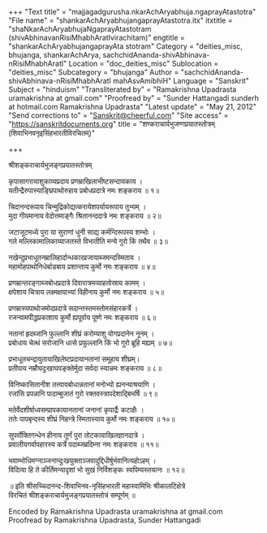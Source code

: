 +++
"Text title" = "majjagadgurusha.nkarAchAryabhuja.ngaprayAtastotra"
"File name" = "shankarAchAryabhujangaprayAtastotra.itx"
itxtitle = "shaNkarAchAryabhujaNgaprayAtastotram (shivAbhinavanRisiMhabhAratIvirachitam)"
engtitle = "shankarAchAryabhujangaprayAta stotram"
Category = "deities_misc, bhujanga, shankarAchArya, sachchidAnanda-shivAbhinava-nRisiMhabhAratI"
Location = "doc_deities_misc"
Sublocation = "deities_misc"
Subcategory = "bhujanga"
Author = "sachchidAnanda-shivAbhinava-nRisiMhabhAratI mahAsvAmibhiH"
Language = "Sanskrit"
Subject = "hinduism"
"Transliterated by" = "Ramakrishna Upadrasta uramakrishna at gmail.com"
"Proofread by" = "Sunder Hattangadi sunderh at hotmail.com Ramakrishna Upadrasta"
"Latest update" = "May 21, 2012"
"Send corrections to" = "Sanskrit@cheerful.com"
"Site access" = "https://sanskritdocuments.org"
title = "शण्कराचार्यभुजण्गप्रयातस्तोत्रम् (शिवाभिनवनृइसिंहभारतीविरचितम्)"

+++
  
 श्रीशङ्कराचार्यभुजङ्गप्रयातस्तोत्रम्   
  
कृपासागरायाशुकाव्यप्रदाय प्रणम्राखिलाभीष्टसन्दायकाय ।  
यतीन्द्रैरुपास्याङ्घ्रिपाथोरुहाय प्रबोधप्रदात्रे नमः शङ्कराय ॥ १॥  
  
चिदानन्दरूपाय चिन्मुद्रिकोद्यत्करायेशपर्यायरूपाय तुभ्यम् ।  
मुदा गीयमानाय वेदोत्तमाङ्गैः श्रितानन्ददात्रे नमः शङ्कराय ॥ २॥  
  
जटाजूटमध्ये पुरा या सुराणां धुनी साद्य कर्मन्दिरूपस्य शम्भोः ।  
गले मल्लिकामालिकाव्याजतस्ते विभातीति मन्ये गुरो किं तथैव ॥ ३॥  
  
नखेन्दुप्रभाधूतनम्रालिहार्दान्धकारव्रजायाब्जमन्दस्मिताय ।  
महामोहपाथोनिधेर्बाडबाय प्रशान्ताय कुर्मो नमः शङ्कराय ॥ ४॥  
  
प्रणम्रान्तरङ्गाब्जबोधप्रदात्रे दिवारात्रमव्याहतोस्राय कामम् ।  
क्षपेशाय चित्राय लक्ष्मक्षयाभ्यां विहीनाय कुर्मो नमः शङ्कराय ॥ ५॥  
  
प्रणम्रास्यपाथोजमोदप्रदात्रे सदान्तस्तमस्तोमसंहारकर्त्रे ।  
रजन्यामपीद्धप्रकाशाय कुर्मो ह्यपूर्वाय पूष्णे नमः शङ्कराय ॥ ६॥  
  
नतानां हृदब्जानि फुल्लानि शीघ्रं करोम्याशु योगप्रदानेन नूनम् ।  
प्रबोधाय चेत्थं सरोजानि धत्से प्रफुल्लानि किं भो गुरो ब्रूहि मह्यम् ॥ ७॥  
  
प्रभाधूतचन्द्रायुतायाखिलेष्टप्रदायानतानां समूहाय शीघ्रम्।  
प्रतीपाय नम्रौघदुःखाघपङ्क्तेर्मुदा सर्वदा स्यान्नमः शङ्कराय ॥ ८॥  
  
विनिष्कासितानीश तत्त्वावबोधान्नतानां मनोभ्यो ह्यनन्याश्रयाणि ।  
रजांसि प्रपन्नानि पादाम्बुजातं गुरो रक्तवस्त्रापदेशाद्बिभर्षि ॥ ९॥  
  
मतेर्वेदशीर्षाध्वसम्प्रापकायानतानां जनानां कृपार्द्रैः कटाक्षैः ।  
ततेः पापबृन्दस्य शीघ्रं निहन्त्रे स्मितास्याय कुर्मो नमः शङ्कराय ॥ १०॥  
  
सुपर्वोक्तिगन्धेन हीनाय तूर्णं पुरा तोटकायाखिलज्ञानदात्रे ।  
प्रवालीयगर्वापहारस्य कर्त्रे पदाब्जम्रदिम्ना नमः शङ्कराय ॥ ११॥  
  
भवाम्भोधिमग्नाञ्जनान्दुःखयुक्ताञ्जवादुद्दिधीर्षुर्भवानित्यहोऽहम् ।  
विदित्वा हि ते कीर्तिमन्यादृशां भो सुखं निर्विशङ्कः स्वपिम्यस्तयत्नः ॥ १२॥  
  
॥ इति श्रीसच्चिदानन्द-शिवाभिनव-नृसिंहभारती महास्वामिभिः श्रीकालटिक्षेत्रे  
विरचितं श्रीशङ्कराचार्यभुजङ्गप्रयातस्तोत्रं सम्पूर्णम् ॥   
  
Encoded by Ramakrishna Upadrasta uramakrishna at gmail.com   
Proofread by Ramakrishna Upadrasta, Sunder Hattangadi  
  
